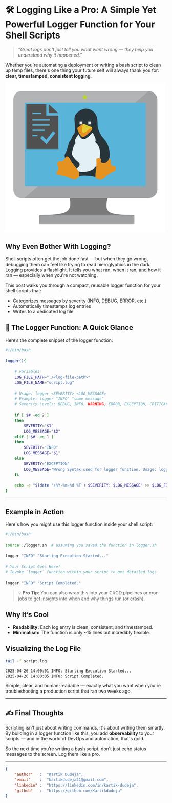 # 🛠️ Logging Like a Pro: A Simple Yet Powerful Logger Function for Your Shell Scripts

> *“Great logs don't just tell you what went wrong — they help you understand why it happened.”*

Whether you're automating a deployment or writing a bash script to clean up temp files, there's one thing your future self will always thank you for: **clear, timestamped, consistent logging**.

![Linux Logging](./images/bash-logging.png)

## Why Even Bother With Logging?

Shell scripts often get the job done fast — but when they go wrong, debugging them can feel like trying to read hieroglyphics in the dark. Logging provides a flashlight. It tells you what ran, when it ran, and how it ran — especially when you're not watching.

This post walks you through a compact, reusable logger function for your shell scripts that:
- Categorizes messages by severity (INFO, DEBUG, ERROR, etc.)
- Automatically timestamps log entries
- Writes to a dedicated log file

## 📝 The Logger Function: A Quick Glance

Here’s the complete snippet of the logger function:

```bash
#!/bin/bash

logger(){

    # variables
    LOG_FILE_PATH="./<log-file-path>"
    LOG_FILE_NAME="script.log"

    # Usage: logger <SEVERITY> <LOG_MESSAGE>
    # Example: logger "INFO" "some message"
    # Severity Levels: DEBUG, INFO, WARNING, ERROR, EXCEPTION, CRITICAL

    if [ $# -eq 2 ]
    then
        SEVERITY="$1"
        LOG_MESSAGE="$2"
    elif [ $# -eq 1 ]
    then
        SEVERITY="INFO"
        LOG_MESSAGE="$1"
    else
        SEVERITY="EXCEPTION"
        LOG_MESSAGE="Wrong Syntax used for logger function. Usage: logger <SEVERITY> <LOG_MESSAGE>"
    fi
    
    echo -e "$(date '+%Y-%m-%d %T') $SEVERITY: $LOG_MESSAGE" >> $LOG_FILE_PATH/$LOG_FILE_NAME
}
```

---

## Example in Action

Here's how you might use this logger function inside your shell script:

```bash
#!/bin/bash

source ./logger.sh  # assuming you saved the function in logger.sh

logger "INFO" "Starting Execution Started..."

# Your Script Goes Here!
# Invoke `logger` function within your script to get detailed logs

logger "INFO" "Script Completed."

```

> 💡 **Pro Tip**: You can also wrap this into your CI/CD pipelines or cron jobs to get insights into when and why things run (or crash).

## Why It’s Cool

- **Readability:** Each log entry is clean, consistent, and timestamped.
- **Minimalism:** The function is only ~15 lines but incredibly flexible.

## Visualizing the Log File
```bash
tail -f script.log
```

```
2025-04-26 14:00:01 INFO: Starting Execution Started...
2025-04-26 14:00:05 INFO: Script Completed.
```

Simple, clear, and human-readable — exactly what you want when you're troubleshooting a production script that ran two weeks ago.

---

## ✍️ Final Thoughts

Scripting isn't just about writing commands. It's about writing them smartly. By building in a logger function like this, you add **observability** to your scripts — and in the world of DevOps and automation, that's gold.

So the next time you’re writing a bash script, don’t just echo status messages to the screen. Log them like a pro.

---

```json
{
    "author"   :  "Kartik Dudeja",
    "email"    :  "kartikdudeja21@gmail.com",
    "linkedin" :  "https://linkedin.com/in/kartik-dudeja",
    "github"   :  "https://github.com/Kartikdudeja"
}
```
